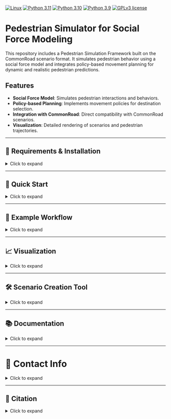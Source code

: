 <!-- [![DOI](https://zenodo.org/badge/DOI/10.5281/zenodo.13493227.svg)](https://zenodo.org/records/tbd) -->

[![Linux](https://img.shields.io/badge/os-linux-blue.svg)](https://www.linux.org/)
[![Python 3.11](https://img.shields.io/badge/python-3.11-blue.svg)](https://www.python.org/downloads/release/python-3110/) [![Python 3.10](https://img.shields.io/badge/python-3.10-blue.svg)](https://www.python.org/downloads/release/python-3100/) [![Python 3.9](https://img.shields.io/badge/python-3.9-blue.svg)](https://www.python.org/downloads/release/python-390/)
[![GPLv3 license](https://img.shields.io/badge/License-GPLv3-blue.svg)](http://perso.crans.org/besson/LICENSE.html)


# Pedestrian Simulator for Social Force Modeling

This repository includes a Pedestrian Simulation Framework built on the CommonRoad scenario format. It simulates pedestrian behavior using a social force model and integrates policy-based movement planning for dynamic and realistic pedestrian predictions.

## Features

- **Social Force Model**: Simulates pedestrian interactions and behaviors.
- **Policy-based Planning**: Implements movement policies for destination selection.
- **Integration with CommonRoad**: Direct compatibility with CommonRoad scenarios.
- **Visualization**: Detailed rendering of scenarios and pedestrian trajectories.


---

## 🔧 Requirements & Installation

<details>
<summary>Click to expand</summary>

### Requirements
The software is developed and tested on recent versions of Linux. We strongly recommend using [Ubuntu 22.04](https://ubuntu.com/download/desktop) or higher.
For the python installation, we suggest the usage of Virtual Environment with Python 3.11, Python 3.10 or Python 3.9
For the development IDE we suggest [PyCharm](http://www.jetbrains.com/pycharm/)

### 1. Clone the repository

   ```bash
   git clone <repository-url>
   cd <repository-folder>
   ```

### 2. Create and activate a new Virtual Environment

   ```bash
   python3.11 -m venv venv
   source venv/bin/activate
   ```

### 3. Install all required packages


#### Installation with Poetry
To install the project and its dependencies, ensure you have [Poetry](https://python-poetry.org/) installed. Then, run the following commands:



Install the dependencies and the project:
   ```bash
   poetry install
   ```

#### Installation with pip
Alternatively, you can install the project's requirements using pip:
```bash
pip install .
```

</details>

---

## 🚀 Quick Start

<details>
<summary>Click to expand</summary>

1. **Load a Scenario**:
   Load a CommonRoad scenario that includes pedestrians using the `CommonRoadFileReader`:
   ```python
   from commonroad.common.file_reader import CommonRoadFileReader

   scenario_path = 'path/to/scenario.xml'
   scenario, planning_problem_set = CommonRoadFileReader(scenario_path).open()
   ```

2. **Initialize the Simulator**:
   Instantiate the Pedestrian Simulator with the loaded scenario:
   ```python
   from pedestrian_simulator import PedestrianSimulator

   pedestrian_simulator = PedestrianSimulator(scenario)
   ```

3. **Simulate Pedestrian Behavior**:
   Advance the simulation for a specified number of steps:
   ```python
   for timestep in range(100):
       pedestrian_simulator.step_pedestrians(timestep)
   ```

4. **Visualize the Results**:
   Render and visualize the simulation:
   ```python
   pedestrian_simulator.debug_plot()
   ```

</details>

---

## 🏃 Example Workflow

<details>
<summary>Click to expand</summary>

The repository includes a Minimal Working Example (MWE) in `main.py` to demonstrate the pedestrian simulation workflow:
You can include the pedestrian simulator in any CommonRoad scenario.

</details>

---

## 📈 Visualization

<details>
<summary>Click to expand</summary>

The framework supports detailed visualization of:
- Pedestrian trajectories.
- Interaction forces.
- Vehicle predictions (if vehicles are present in the scenario).

</details>

---

## 🛠 Scenario Creation Tool

<details>
<summary>Click to expand</summary>

The `create_pedestrian_scenario` utility allows you to extend an existing CommonRoad scenario by adding pedestrians, sidewalks, and crosswalks. This tool is highly configurable to adapt to a variety of simulation needs.

### Features
- Add sidewalks and crosswalks to existing scenarios.
- Add pedestrians to the scenario.
- Customize parameters such as pedestrian speed, clustering distance, and position deviations.
- Visualize the generated scenario.

### Example Usage
```python
from pedestrian_simulator.tools.create_pedestrian_scenario import create_new_pedestrian_scenario

input_file = "path/to/scenario.xml"
scenario, planning_problem_set = create_new_pedestrian_scenario(
    input_file=input_file,
    pedestrian_speed=1.2,          # Average pedestrian speed
    pedestrians_per_cluster=2.0,  # Number of pedestrians per cluster
    position_deviation=0.2,       # Deviation in positions within a cluster
    cluster_distance=4.0,         # Distance between pedestrian clusters
    seed=42                       # Random seed for reproducibility
)

# Save or visualize the scenario as needed
```

See also the MWE in `create_pedestrian_scenario.py` for an example workflow.

</details>

---

## 📚 Documentation

<details>
<summary>Click to expand</summary>

For detailed explanations of the attributes and methods, refer to the source code. The key method of the simulator is:
- `step_pedestrians(timestep)`: Advance simulation by one timestep (starting from the given timestep).

</details>

---

# 📇 Contact Info

<details>
<summary>Click to expand</summary>

[Korbinian Moller](mailto:korbinian.moller@tum.de),
Professorship Autonomous Vehicle Systems,
School of Engineering and Design,
Technical University of Munich,
85748 Garching,
Germany

[Johannes Betz](mailto:johannes.betz@tum.de),
Professorship Autonomous Vehicle Systems,
School of Engineering and Design,
Technical University of Munich,
85748 Garching,
Germany

</details>


---

## 📃 Citation

<details>
<summary>Click to expand</summary>

If you use this Pedestrian Simulator in your research, please cite the related paper:

```bibtex
t.b.d
```

</details>

